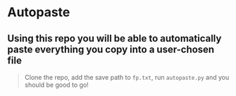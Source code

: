# Autopaste 
## Using this repo you will be able to automatically paste everything you copy into a user-chosen file

 > Clone the repo, add the save path to `fp.txt`, run `autopaste.py` and you should be good to go!